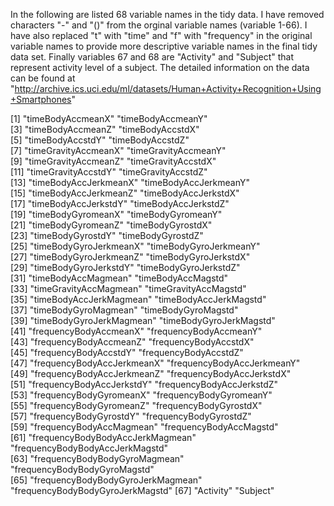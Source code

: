  In the following are listed 68 variable names in the tidy data. I have removed characters "-" and "()" from the orginal variable names (variable 1-66). I have also replaced "t" with "time" and "f" with "frequency" in the original variable names to provide more descriptive variable names in the final tidy data set. Finally variables 67 and 68 are "Activity" and "Subject" that represent activity level of a subject. The detailed information on the data can be found at "http://archive.ics.uci.edu/ml/datasets/Human+Activity+Recognition+Using+Smartphones"
 
 
 [1] "timeBodyAccmeanX"                 "timeBodyAccmeanY"                
 [3] "timeBodyAccmeanZ"                 "timeBodyAccstdX"                 
 [5] "timeBodyAccstdY"                  "timeBodyAccstdZ"                 
 [7] "timeGravityAccmeanX"              "timeGravityAccmeanY"             
 [9] "timeGravityAccmeanZ"              "timeGravityAccstdX"              
[11] "timeGravityAccstdY"               "timeGravityAccstdZ"              
[13] "timeBodyAccJerkmeanX"             "timeBodyAccJerkmeanY"            
[15] "timeBodyAccJerkmeanZ"             "timeBodyAccJerkstdX"             
[17] "timeBodyAccJerkstdY"              "timeBodyAccJerkstdZ"             
[19] "timeBodyGyromeanX"                "timeBodyGyromeanY"               
[21] "timeBodyGyromeanZ"                "timeBodyGyrostdX"                
[23] "timeBodyGyrostdY"                 "timeBodyGyrostdZ"                
[25] "timeBodyGyroJerkmeanX"            "timeBodyGyroJerkmeanY"           
[27] "timeBodyGyroJerkmeanZ"            "timeBodyGyroJerkstdX"            
[29] "timeBodyGyroJerkstdY"             "timeBodyGyroJerkstdZ"            
[31] "timeBodyAccMagmean"               "timeBodyAccMagstd"               
[33] "timeGravityAccMagmean"            "timeGravityAccMagstd"            
[35] "timeBodyAccJerkMagmean"           "timeBodyAccJerkMagstd"           
[37] "timeBodyGyroMagmean"              "timeBodyGyroMagstd"              
[39] "timeBodyGyroJerkMagmean"          "timeBodyGyroJerkMagstd"          
[41] "frequencyBodyAccmeanX"            "frequencyBodyAccmeanY"           
[43] "frequencyBodyAccmeanZ"            "frequencyBodyAccstdX"            
[45] "frequencyBodyAccstdY"             "frequencyBodyAccstdZ"            
[47] "frequencyBodyAccJerkmeanX"        "frequencyBodyAccJerkmeanY"       
[49] "frequencyBodyAccJerkmeanZ"        "frequencyBodyAccJerkstdX"        
[51] "frequencyBodyAccJerkstdY"         "frequencyBodyAccJerkstdZ"        
[53] "frequencyBodyGyromeanX"           "frequencyBodyGyromeanY"          
[55] "frequencyBodyGyromeanZ"           "frequencyBodyGyrostdX"           
[57] "frequencyBodyGyrostdY"            "frequencyBodyGyrostdZ"           
[59] "frequencyBodyAccMagmean"          "frequencyBodyAccMagstd"          
[61] "frequencyBodyBodyAccJerkMagmean"  "frequencyBodyBodyAccJerkMagstd"  
[63] "frequencyBodyBodyGyroMagmean"     "frequencyBodyBodyGyroMagstd"     
[65] "frequencyBodyBodyGyroJerkMagmean" "frequencyBodyBodyGyroJerkMagstd" 
[67] "Activity"                         "Subject"
